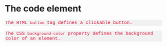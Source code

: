 <!DOCTYPE html>
<html>
  <head>
    <style>
      p {
  font-family: Consolas,"courier new";
  color: crimson;
  background-color: #f1f1f1;
  padding: 2px;
  font-size: 105%;
}
    </style>
  </head>
<body>

<h1>The code element</h1>

<p>The HTML <code>button</code> tag defines a clickable button.</p>

<p>The CSS <code>background-color</code> property defines the background color of an element.</p>

</body>
</html>


